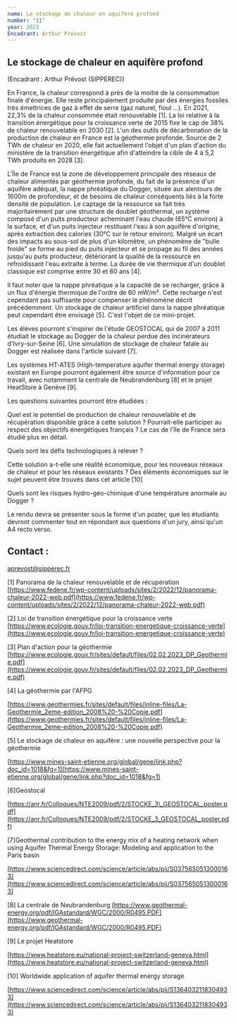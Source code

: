 ```yaml
---
name: Le stockage de chaleur en aquifère profond
number: "11"
year: 2023
Encadrant: Arthur Prévost
---
```

## Le stockage de chaleur en aquifère profond

(Encadrant : Arthur Prévost (SIPPEREC))

En France, la chaleur correspond à près de la moitié de la consommation
finale d'énergie. Elle reste principalement produite par des énergies
fossiles très émettrices de gaz à effet de serre (gaz naturel, fioul
...). En 2021, 22,3% de la chaleur consommée était renouvelable \[1\].
La loi relative à la transition énergétique pour la croissance verte de
2015 fixe le cap de 38% de chaleur renouvelable en 2030 \[2\]. L'un des
outils de décarbonation de la production de chaleur en France est la
géothermie profonde. Source de 2 TWh de chaleur en 2020, elle fait
actuellement l'objet d'un plan d'action du ministère de la transition
énergétique afin d'atteindre la cible de 4 à 5,2 TWh produits en 2028
\[3\].

L'Île de France est la zone de développement principale des réseaux de
chaleur alimentés par géothermie profonde, du fait de la présence d'un
aquifère adéquat, la nappe phréatique du Dogger, située aux alentours de
1600m de profondeur, et de besoins de chaleur conséquents liés à la
forte densité de population. Le captage de la ressource se fait très
majoritairement par une structure de doublet géothermal, un système
composé d'un puits producteur acheminant l'eau chaude (65°C environ) à
la surface, et d'un puits injecteur restituant l'eau à son aquifère
d'origine, après extraction des calories (30°C sur le retour environ).
Malgré un écart des impacts au sous-sol de plus d'un kilomètre, un
phénomène de "bulle froide" se forme au pied du puits injecteur et se
propage au fil des années jusqu'au puits producteur, détériorant la
qualité de la ressource en refroidissant l'eau extraite à terme. La
durée de vie thermique d'un doublet classique est comprise entre 30 et
60 ans \[4\].

Il faut noter que la nappe phréatique a la capacité de se recharger,
grâce à un flux d'énergie thermique de l'ordre de 60 mW/m². Cette
recharge n'est cependant pas suffisante pour compenser le phénomène
décrit précédemment. Un stockage de chaleur artificiel dans la nappe
phréatique peut cependant être envisagé \[5\]. C'est l'objet de ce
mini-projet.

Les élèves pourront s'inspirer de l'étude GEOSTOCAL qui de 2007 à 2011
étudiait le stockage au Dogger de la chaleur perdue des incinérateurs
d'Ivry-sur-Seine \[6\]. Une simulation de stockage de chaleur fatale au
Dogger est réalisée dans l'article suivant \[7\].

Les systèmes HT-ATES (High-temperature aquifer thermal energy storage)
existant en Europe pourront également être source d'information pour ce
travail, avec notamment la centrale de Neubrandenburg \[8\] et le projet
HeatStore à Genève \[9\].

Les questions suivantes pourront être étudiées :

Quel est le potentiel de production de chaleur renouvelable et de
récupération disponible grâce à cette solution ? Pourrait-elle
participer au respect des objectifs énergétiques français ? Le cas de
l'île de France sera étudié plus en détail.

Quels sont les défis technologiques à relever ?

Cette solution a-t-elle une réalité économique, pour les nouveaux
réseaux de chaleur et pour les réseaux existants ? Des éléments
économiques sur le sujet peuvent être trouvés dans cet article \[10\]

Quels sont les risques hydro-géo-chimique d'une température anormale au
Dogger ?

Le rendu devra se présenter sous la forme d'un poster, que les étudiants
devront commenter tout en répondant aux questions d'un jury, ainsi qu'un
A4 recto verso.

## Contact :
[aprevost\@sipperec.fr](mailto:aprevost@sipperec.fr)

\[1\] Panorama de la chaleur renouvelable et de récupération
[https://www.fedene.fr/wp-content/uploads/sites/2/2022/12/panorama-chaleur-2022-web.pdf](https://www.fedene.fr/wp-content/uploads/sites/2/2022/12/panorama-chaleur-2022-web.pdf)

\[2\] Loi de transition énergétique pour la croissance verte
[https://www.ecologie.gouv.fr/loi-transition-energetique-croissance-verte](https://www.ecologie.gouv.fr/loi-transition-energetique-croissance-verte)

\[3\] Plan d'action pour la géothermie
[https://www.ecologie.gouv.fr/sites/default/files/02.02.2023_DP_Geothermie.pdf](https://www.ecologie.gouv.fr/sites/default/files/02.02.2023_DP_Geothermie.pdf)

\[4\] La géothermie par l'AFPG

[https://www.geothermies.fr/sites/default/files/inline-files/La-Geothermie_2eme-edition_2008%20-%20Copie.pdf](https://www.geothermies.fr/sites/default/files/inline-files/La-Geothermie_2eme-edition_2008%20-%20Copie.pdf)

\[5\] Le stockage de chaleur en aquifère : une nouvelle perspective pour
la géothermie

[https://www.mines-saint-etienne.org/global/gene/link.php?doc_id=1018&fg=1](https://www.mines-saint-etienne.org/global/gene/link.php?doc_id=1018&fg=1)

\[6\]Geostocal

[https://anr.fr/Colloques/NTE2009/pdf/2/STOCKE_3\_GEOSTOCAL_poster.pdf](https://anr.fr/Colloques/NTE2009/pdf/2/STOCKE_3_GEOSTOCAL_poster.pdf)

\[7\]Geothermal contribution to the energy mix of a heating network when
using Aquifer Thermal Energy Storage: Modeling and application to the
Paris basin

[https://www.sciencedirect.com/science/article/abs/pii/S0375650513000163](https://www.sciencedirect.com/science/article/abs/pii/S0375650513000163)

\[8\] La centrale de Neubrandenburg
[https://www.geothermal-energy.org/pdf/IGAstandard/WGC/2000/R0495.PDF](https://www.geothermal-energy.org/pdf/IGAstandard/WGC/2000/R0495.PDF)

\[9\] Le projet Heatstore

[https://www.heatstore.eu/national-project-switzerland-geneva.html](https://www.heatstore.eu/national-project-switzerland-geneva.html)

\[10\] Worldwide application of aquifer thermal energy storage

[https://www.sciencedirect.com/science/article/abs/pii/S1364032118304933](https://www.sciencedirect.com/science/article/abs/pii/S1364032118304933)
